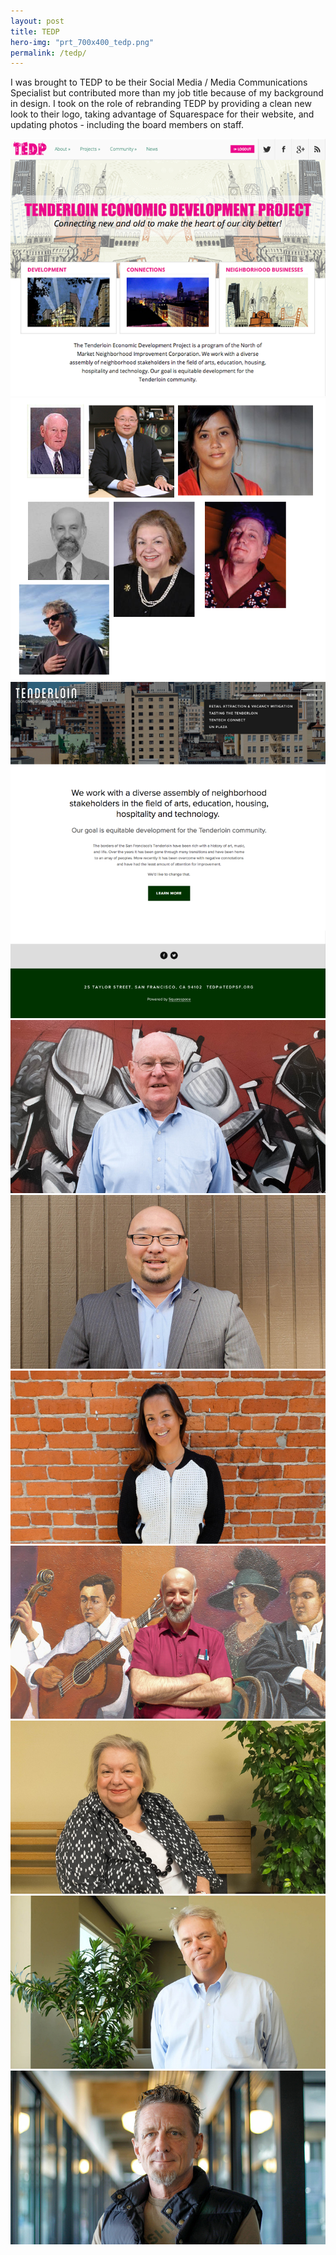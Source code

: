 ```yaml
---
layout: post
title: TEDP
hero-img: "prt_700x400_tedp.png"
permalink: /tedp/
---
```


I was brought to TEDP to be their Social Media / Media Communications Specialist but contributed more than my job title because of my background in design. I took on the role of rebranding TEDP by providing a clean new look to their logo, taking advantage of Squarespace for their website, and updating photos - including the board members on staff.

![](/public/img/tedp/orig-copy.png)
![](/public/img/tedp/orig-photos_11_700.png)
![](/public/img/tedp/TEDP_700.png)
![](/public/img/tedp/art_700.jpg)
![](/public/img/tedp/byron_700.jpg)
![](/public/img/tedp/deanna_700.jpg)
![](/public/img/tedp/paul_700.jpg)
![](/public/img/tedp/jo_700.jpg)
![](/public/img/tedp/david_700.jpg)
![](/public/img/tedp/terrancee_700.jpg)
